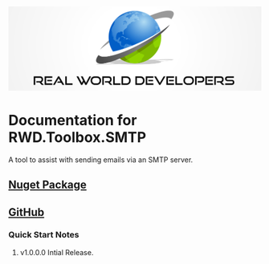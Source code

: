 [![Real World Developers Logo](images/RWDevs-header.jpg)](http://www.google.com)

Documentation for RWD.Toolbox.SMTP
==================================
A tool to assist with sending emails via an SMTP server.

[Nuget Package](https://www.nuget.org/packages/RWD.Toolbox.Conversion/)
---------------

[GitHub](https://github.com/RealWorldDevelopers/RWD.Toolbox.SMTP)
------------------

### Quick Start Notes
1. v1.0.0.0  Intial Release.


